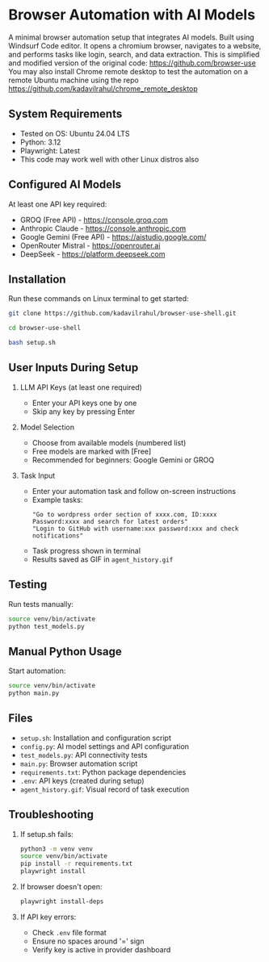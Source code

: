# Browser Automation with AI Models

A minimal browser automation setup that integrates AI models. Built using Windsurf Code editor. 
It opens a chromium browser, navigates to a website, and performs tasks like login, search, and data extraction.
This is simplified and modified version of the original code: https://github.com/browser-use
You may also install Chrome remote desktop to test the automation on a remote Ubuntu machine using the repo https://github.com/kadavilrahul/chrome_remote_desktop

## System Requirements
- Tested on OS: Ubuntu 24.04 LTS
- Python: 3.12
- Playwright: Latest
- This code may work well with other Linux distros also

## Configured AI Models
At least one API key required:
- GROQ (Free API) - https://console.groq.com
- Anthropic Claude - https://console.anthropic.com
- Google Gemini (Free API) - https://aistudio.google.com/
- OpenRouter Mistral - https://openrouter.ai
- DeepSeek - https://platform.deepseek.com

## Installation
Run these commands on Linux terminal to get started:
```bash
git clone https://github.com/kadavilrahul/browser-use-shell.git
```
```bash
cd browser-use-shell
```
```bash
bash setup.sh
```

## User Inputs During Setup
1. LLM API Keys (at least one required)
    - Enter your API keys one by one
    - Skip any key by pressing Enter


2. Model Selection
   - Choose from available models (numbered list)
   - Free models are marked with [Free]
   - Recommended for beginners: Google Gemini or GROQ

3. Task Input
   - Enter your automation task and follow on-screen instructions
   - Example tasks:
     ```
     "Go to wordpress order section of xxxx.com, ID:xxxx Password:xxxx and search for latest orders"
     "Login to GitHub with username:xxx password:xxx and check notifications"
     ```
   - Task progress shown in terminal
   - Results saved as GIF in `agent_history.gif`

## Testing
Run tests manually:
```bash
source venv/bin/activate
python test_models.py
```

## Manual Python Usage
Start automation:
```bash
source venv/bin/activate
python main.py
```

## Files
- `setup.sh`: Installation and configuration script
- `config.py`: AI model settings and API configuration
- `test_models.py`: API connectivity tests
- `main.py`: Browser automation script
- `requirements.txt`: Python package dependencies
- `.env`: API keys (created during setup)
- `agent_history.gif`: Visual record of task execution

## Troubleshooting
1. If setup.sh fails:
   ```bash
   python3 -m venv venv
   source venv/bin/activate
   pip install -r requirements.txt
   playwright install
   ```

2. If browser doesn't open:
   ```bash
   playwright install-deps
   ```

3. If API key errors:
   - Check `.env` file format
   - Ensure no spaces around '=' sign
   - Verify key is active in provider dashboard

